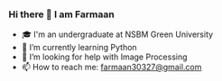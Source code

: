 ### Hi there 👋 I am Farmaan

<!--
**farmaanm/farmaanm** is a ✨ _special_ ✨ repository because its `README.md` (this file) appears on your GitHub profile.

Here are some ideas to get you started:-->

- 🎓 I'm an undergraduate at NSBM Green University
- 🌱 I’m currently learning Python
- 🤔 I’m looking for help with Image Processing
- 📫 How to reach me: farmaan30327@gmail.com
